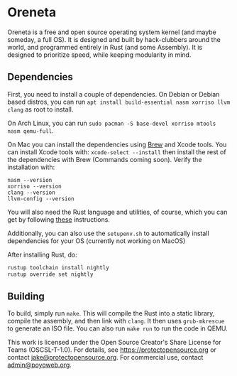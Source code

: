# Oreneta

Oreneta is a free and open source operating system kernel (and maybe someday, a full OS). It is designed and built by hack-clubbers around the world, and programmed entirely in Rust (and some Assembly). It is designed to prioritize speed, while keeping modularity in mind.

## Dependencies

First, you need to install a couple of dependencies. On Debian or Debian based distros, you can run `apt install build-essential nasm xorriso llvm clang` as root to install. 

On Arch Linux, you can run `sudo pacman -S base-devel xorriso mtools nasm qemu-full`. 

On Mac you can install the dependencies using [Brew](https://brew.sh/) and Xcode tools. You can install Xcode tools with: `xcode-select --install` then install the rest of the dependencies with Brew (Commands coming soon). Verify the installation with:

```
nasm --version
xorriso --version
clang --version
llvm-config --version
```

You will also need the Rust language and utilities, of course, which you can get by following [these](https://www.rust-lang.org/tools/install) instructions.

Additionally, you can also use the `setupenv.sh` to automatically install dependencies for your OS (currently not working on MacOS)

After installing Rust, do:
 ```bash
 rustup toolchain install nightly
 rustup override set nightly
 ```

## Building

To build, simply run `make`. This will compile the Rust into a static library, compile the assembly, and then link with `clang`. It then uses `grub-mkrescue` to generate an ISO file. You can also run `make run` to run the code in QEMU.


This work is licensed under the Open Source Creator's Share License for Teams (OSCSL-T-1.0).
For details, see https://protectopensource.org or contact jake@protectopensource.org.
For commercial use, contact admin@poyoweb.org.  
